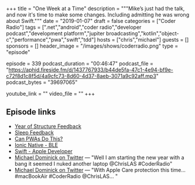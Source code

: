 +++
title = "One Week at a Time"
description = """Mike’s just had the talk, and now it's time to make some changes. Including admitting he was wrong about Swift."""
date = "2019-01-07"
draft = false
categories = ["Coder Radio"]
tags = [".net","android","coder radio","developer podcast","development platform","jupiter broadcasting","kotlin","object-c","performance","pwa","swift","tdd"]
hosts = ["chris","michael"]
guests = []
sponsors = []
header_image = "/images/shows/coderradio.png"
type = "episode"

episode = 339
podcast_duration = "00:46:47"
podcast_file = "https://aphid.fireside.fm/d/1437767933/b44de5fa-47c1-4e94-bf9e-c72f8d1c8f5d/4a9cfc73-8d60-4d37-8aeb-3071a9c92aff.mp3"
podcast_bytes = "39697065"

youtube_link = ""
video_file = ""
+++

## Episode links

  * [Year of Structure Feedback](https://pastebin.com/VPKBzUt6 "Year of Structure Feedback")
  * [Sleep Feedback](https://pastebin.com/m3scFbpH "Sleep Feedback")
  * [Can PWAs Do This?](https://pastebin.com/HFBzDCFz "Can PWAs Do This?")
  * [Ionic Native - BLE](https://ionicframework.com/docs/native/ble/ "Ionic Native - BLE")
  * [Swift - Apple Developer](https://developer.apple.com/swift/ "Swift - Apple Developer")
  * [Michael Dominick on Twitter](https://twitter.com/dominucco/status/1080347505773154310 "Michael Dominick on Twitter") — "Well I am starting the new year with a bang it seemed I nuked another laptop @ChrisLAS #CoderRadio"
  * [Michael Dominick on Twitter](https://twitter.com/dominucco/status/1080553031601668098 "Michael Dominick on Twitter") — "With Apple Care protection this time... #macBookAir #CoderRadio @ChrisLAS… "

